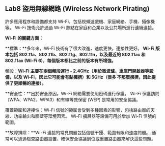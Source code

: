 ## Lab8 盜用無線網路 (Wireless Network Pirating)

許多應用程序和設備都支持 Wi-Fi，包括視頻遊戲機、家庭網絡、手機、攝像機等。 Wi-Fi 技術允許通過 Wi-Fi 熱點在家庭和企業以及公共場所進行連續連接。

**Wi-Fi 的關鍵方面：**

**標準：**多年來，Wi-Fi 技術有了很大改進，速度更快，連接性更好。 **Wi-Fi 版本包括 802.11a、802.11b、802.11g、802.11n，以及最近的 802.11ac 和 802.11ax (Wi-Fi 6)，每個版本都比之前的版本有所增強。**

頻段：**Wi-Fi 主要在兩個頻段運行 - 2.4GHz（用於微波爐、車庫門開啟器等設備，以及 Wi-Fi，因此它可能會有點擁擠）和 5GHz（很多 不那麼擁擠，因此提供了更順暢的連接）。**

**安全性：**出於安全原因，Wi-Fi 網絡需要使用密碼進行保護。 Wi-Fi 保護訪問（WPA、WPA2、WPA3）和有線等效保密 (WEP) 是常用的安全協議。

覆蓋範圍和連接性：Wi-Fi 信號的範圍會受到多種因素的影響，包括路由器的天線、功率輸出和牆壁等環境因素。 Wi-Fi 擴展器等設備可用於增加 Wi-Fi 信號的範圍。

**故障排除：**Wi-Fi 連接的常見問題包括信號干擾、範圍有限和速度問題。 通常可以通過檢查路由器設置、確保安全協議到位或重置路由器來解決這些問題。


